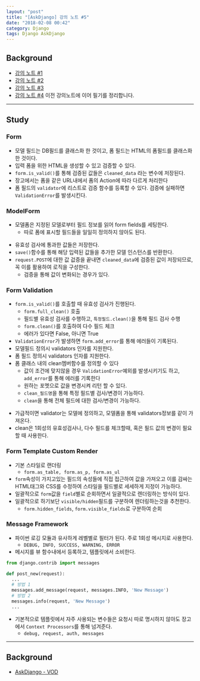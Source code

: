 ```yaml
---
layout: "post"
title: "[AskDjango] 강의 노트 #5"
date: "2018-02-08 00:42"
category: Django
tags: Django AskDjango
---
```


## Background
* [강의 노트 #1](https://kirade.github.io/django/2018/02/01/askdjango-강의-노트-1/)
* [강의 노트 #2](https://kirade.github.io/django/2018/02/01/askdjango-강의-노트-2/)
* [강의 노트 #3](https://kirade.github.io/django/2018/02/01/askdjango-강의-노트-3/)
* [강의 노트 #4](https://kirade.github.io/django/2018/02/01/askdjango-강의-노트-4/)
이전 강의노트에 이어 필기를 정리합니다.

---
## Study

### Form
* 모델 필드는 DB필드를 클래스화 한 것이고, 폼 필드는 HTML의 폼필드를 클래스화 한 것이다.
* 입력 폼을 위한 HTML을 생성할 수 있고 검증할 수 있다.
* `form.is_valid()`를 통해 검증된 값들은 `cleaned_data` 라는 변수에 저장된다.
* 장고에서는 폼을 같은 URL내에서 폼의 Action에 따라 다르게 처리한다
* 폼 필드의 `validator`에 리스트로 검증 함수를 등록할 수 있다. 검증에 실패하면 `ValidationError`를 발생시킨다.

### ModelForm
* 모델폼은 지정된 모델로부터 필드 정보를 읽어 form fields를 세팅한다.
  - 따로 폼에 표시할 필드들을 일일히 정의하지 않아도 된다.
- 유효성 검사에 통과한 값들은 저장한다.
- `save()`함수를 통해 해당 입력된 값들을 추가한 모델 인스턴스를 반환한다.
- `request.POST`에 대한 값 겂증을 끝내면 `cleaned_data`에 검증된 값이 저장되므로, 꼭 이를 활용하여 로직을 구성한다.
  - 검증을 통해 값이 변화되는 경우가 있다.

### Form Validation
* `form.is_valid()`를 호출할 때 유효성 검사가 진행된다.
  - `form.full_clean()` 호출
  - 필드별 유효성 검사를 수행하고, `특정필드.clean()`을 통해 필드 검사 수행
  - `form.clean()`를 호출하여 다수 필드 체크
  - 에러가 있다면 False, 아니면 True
* `ValidationError`가 발생하면 `form.add_error`를 통해 에러들이 기록된다.
* 모델필드 정의시 validators 인자를 지원한다.
* 폼 필드 정의시 validators 인자를 지원한다.
* 폼 클래스 내의 clean멤버함수를 정의할 수 있다
  - 값이 조건에 맞지않을 경우 `ValidationError`예외를 발생시키기도 하고, `add_error`를 통해 에러를 기록한다
  - 원하는 포멧으로 값을 변경시켜 리턴 할 수 있다.
  - `clean_필드명`을 통해 특정 필드별 검사/변경이 가능하다.
  - `clean`을 통해 전체 필드에 대한 검사/변경이 가능하다.
- 가급적이면 validator는 모델에 정의하고, 모델폼을 통해 validators정보를 같이 가져온다.
- clean은 1회성의 유효성검사나, 다수 필드를 체크할때, 혹은 필드 값의 변경이 필요할 때 사용한다.

### Form Template Custom Render
* 기본 스타일로 랜더링
  - `form.as_table, form.as_p, form.as_ul`
* `form`속성이 가지고있는 필드의 속성들에 직접 접근하여 값을 가져오고 이를 감싸는 HTML태그와 CSS를 수정하여 스타일을 필드별로 세세하게 지정이 가능하다.
* 일괄적으로 `form`값을 `field`별로 순회하면서 일괄적으로 렌더링하는 방식이 있다.
* 일괄적으로 하기보단 `visible/hidden`필드를 구분하여 렌더링하는것을 추천한다.
  - `form.hidden_fields`, `form.visible_fields`로 구분하여 순회

### Message Framework
* 파이썬 로깅 모듈과 유사하게 레벨별로 필터가 된다. 주로 1회성 메시지로 사용한다.
  - `DEBUG, INFO, SUCCESS, WARNING, ERROR`
* 메시지를 뷰 함수내에서 등록하고, 템플릿에서 소비한다.
```python
from django.contrib import messages

def post_new(request):
  ...
  # 방법 1
  messages.add_message(request, messages.INFO, 'New Message')
  # 방법 2
  messages.info(request, 'New Message')
  ...
```
* 기본적으로 템플릿에서 자주 사용되는 변수들은 요청시 따로 명시하지 않아도 장고에서 `Context Processors`를 통해 넘겨준다.
  - `debug, request, auth, messages`


---
## Background
* [AskDjango - VOD](https://nomade.kr/vod/django/)
